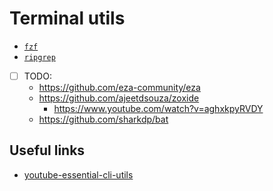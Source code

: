 # Terminal utils

- [`fzf`](./fzf/README.md)
- [`ripgrep`](./ripgrep/README.md)

- [ ] TODO:
  - https://github.com/eza-community/eza
  - https://github.com/ajeetdsouza/zoxide
    - https://www.youtube.com/watch?v=aghxkpyRVDY
  - https://github.com/sharkdp/bat

## Useful links

- [youtube-essential-cli-utils][youtube-essential-cli-utils]

[youtube-essential-cli-utils]: <https://www.youtube.com/watch?v=2OHrTQVlRMg>
